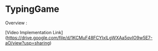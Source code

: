 # TypingGame

Overview :

[Video Implementation Link] (https://drive.google.com/file/d/1KCMuF48FCYIxlLgWXAa5qvIO9w5E7-aO/view?usp=sharing)
